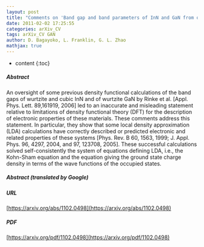 ```yaml
---
layout: post
title: "Comments on 'Band gap and band parameters of InN and GaN from quasiparticle energy calculations based on exact-exchange density-functional theory' Appl. Phys. Lett. 89, 161919 "
date: 2011-02-02 17:25:55
categories: arXiv_CV
tags: arXiv_CV GAN
author: D. Bagayoko, L. Franklin, G. L. Zhao
mathjax: true
---
```


* content
{:toc}

##### Abstract
An oversight of some previous density functional calculations of the band gaps of wurtzite and cubic InN and of wurtzite GaN by Rinke et al. [Appl. Phys. Lett. 89,161919, 2006] led to an inaccurate and misleading statement relative to limitations of density functional theory (DFT) for the description of electronic properties of these materials. These comments address this statement. In particular, they show that some local density approximation (LDA) calculations have correctly described or predicted electronic and related properties of these systems [Phys. Rev. B 60, 1563, 1999; J. Appl. Phys. 96, 4297, 2004, and 97, 123708, 2005]. These successful calculations solved self-consistently the system of equations defining LDA, i.e., the Kohn-Sham equation and the equation giving the ground state charge density in terms of the wave functions of the occupied states.

##### Abstract (translated by Google)


##### URL
[https://arxiv.org/abs/1102.0498](https://arxiv.org/abs/1102.0498)

##### PDF
[https://arxiv.org/pdf/1102.0498](https://arxiv.org/pdf/1102.0498)

